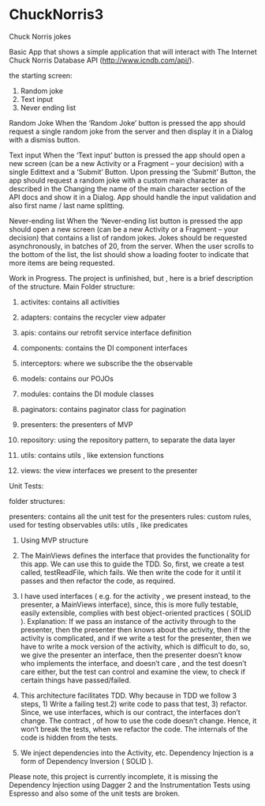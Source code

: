 # ChuckNorris3
Chuck Norris jokes

Basic App that shows a simple application that will interact with
The Internet Chuck Norris Database API (http://www.icndb.com/api/).

the starting screen:
1) Random joke
2) Text input
3) Never ending list

Random Joke
When the ‘Random Joke’ button is pressed the app should request a
single random joke from the server and then display it in a Dialog with a
dismiss button.

Text input
When the ‘Text input’ button is pressed the app should open a new
screen (can be a new Activity or a Fragment – your decision) with a single
Edittext and a ‘Submit’ Button.
Upon pressing the ‘Submit’ Button, the app should request a random joke
with a custom main character as described in the Changing the name of
the main character section of the API docs and show it in a Dialog.
App should handle the input validation and also first name / last name
splitting.

Never-ending list
When the ‘Never-ending list button is pressed the app should open a new
screen (can be a new Activity or a Fragment – your decision) that
contains a list of random jokes. Jokes should be requested
asynchronously, in batches of 20, from the server. When the user scrolls
to the bottom of the list, the list should show a loading footer to indicate
that more items are being requested.

Work in Progress. The project is unfinished, but , here is a brief description of the structure.
Main Folder structure:

1) activites: contains all activities 

2) adapters: contains the recycler view adpater 

3) apis: contains our retrofit service interface definition

4) components: contains the DI component interfaces 

5) interceptors: where we subscribe the the observable 

6) models: contains our POJOs 

7) modules: contains the DI module classes 

8) paginators: contains paginator class for pagination

9) presenters: the presenters of MVP 

10) repository: using the repository pattern, to separate the data layer

11) utils: contains utils , like extension functions

12) views: the view interfaces we present to the presenter

Unit Tests:

folder structures:

presenters: contains all the unit test for the presenters
rules: custom rules, used for testing observables
utils: utils , like predicates

1. Using MVP structure

2. The MainViews defines the interface that provides the functionality for this app. We can use this to guide the TDD. So, first, we create a test called, testReadFile, which fails. We then write the code for it until it passes and then refactor the code, as required.

3. I have used interfaces ( e.g. for the activity , we present instead, to the presenter, a MainViews interface), since, this is more fully testable, easily extensible, complies with best object-oriented practices ( SOLID ). Explanation: If we pass an instance of the activity through to the presenter, then the presenter then knows about the activity, then if the activity is complicated, and if we write a test for the presenter, then we have to write a mock version of the activity, which is difficult to do, so, we give the presenter an interface, then the presenter doesn’t know who implements the interface, and doesn’t care , and the test doesn’t care either, but the test can control and examine the view, to check if certain things have passed/failed. 

4. This architecture facilitates TDD. Why because in TDD we follow 3 steps, 1) Write a failing test.2) write code to pass that test, 3) refactor. Since, we use interfaces, which is our contract, the interfaces don’t change. The contract , of how to use the code doesn’t change. Hence, it won’t break the tests, when we refactor the code. The internals of the code is hidden from the tests. 

6. We inject dependencies into the Activity, etc. Dependency Injection is a form of Dependency Inversion ( SOLID ). 

Please note, this project is currently incomplete, it is missing the Dependency Injection using Dagger 2 and the Instrumentation Tests using Espresso and also some of the unit tests are broken.
